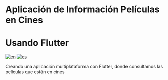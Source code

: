 # Aplicación de Información Películas en Cines
# Usando Flutter
[![en](https://img.shields.io/badge/lang-en-red.svg)](https://github.com/gcristia/Movie-Info-App-with-Flutter/blob/main/README.md)
[![es](https://img.shields.io/badge/lang-es-yellow.svg)](https://github.com/gcristia/Movie-Info-App-with-Flutter/blob/main/README.es.md)

Creando una aplicación multiplataforma con Flutter, donde consultamos las películas que están en cines
